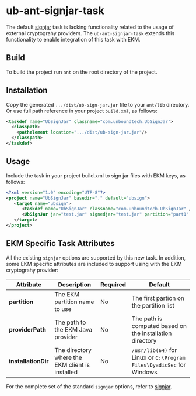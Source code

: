 # ub-ant-signjar-task

The default [signjar][e668d98b]
 task is lacking functionality related to the usage of external cryptograhy providers.
The `ub-ant-signjar-task` extends this functionality to enable integration of this task with EKM.

  [e668d98b]: https://ant.apache.org/manual/Tasks/signjar.html "signjar"

## Build
To build the project run `ant` on the root directory of the project.

## Installation
Copy the generated `.../dist/ub-sign-jar.jar` file to your `ant/lib` directory. Or use full path reference in your project `build.xml`, as follows:
```xml
<taskdef name="UbSignJar" classname="com.unboundtech.UbSignJar">
  <classpath>
    <pathelement location=".../dist/ub-sign-jar.jar"/>
  </classpath>
</taskdef>
```

## Usage
Include the task in your project build.xml to sign jar files with EKM keys, as follows:

```xml
<?xml version="1.0" encoding="UTF-8"?>
<project name="UbSignJar" basedir="." default="ubsign">
   <target name="ubsign">
      <taskdef name="UbSignJar" classname="com.unboundtech.UbSignJar" />
      <UbSignJar jar="test.jar" signedjar="test.jar" partition="part1" alias="key-alias" installationDir="C:\Program Files\DyadicSec" />
   </target>
</project>
```
## EKM Specific Task Attributes

All the existing `signjar` options are supported by this new task.
In addition, some EKM specific attributes are included to support using with the EKM cryptograhy provider:

Attribute           | Description                                     | Required | Default
--------------------|-------------------------------------------------|----------|----------------------------------------------------------------------
**partition**       | The EKM partition name to use                   | No       | The first partion on the partition list
**providerPath**    | The path to the EKM Java provider               | No       | The path is computed based on the installation directory
**installationDir** | The directory where the EKM client is installed | No       | `/usr/lib(64)` for Linux or  `C:\Program Files\DyadicSec` for Windows

For the complete set of the standard `signjar` options, refer to [signjar][e668d98b].
